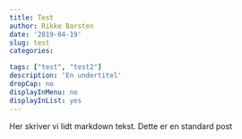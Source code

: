 ```yaml
---
title: Test
author: Rikke Barsten
date: '2019-04-19'
slug: test
categories:

tags: ["test", "test2"]
description: 'En undertitel'
dropCap: no
displayInMenu: no
displayInList: yes
---
```


Her skriver vi lidt markdown tekst. Dette er en standard post